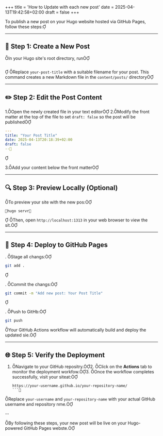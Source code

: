 +++
title = 'How to Update with each new post'
date = 2025-04-13T19:42:58+02:00
draft = false
+++

To publish a new post on your Hugo website hosted via GitHub Pages, follow these steps:

---

## 📝 Step 1: Create a New Post
In your Hugo site's root directory, run

```bashhugo new posts/your-post-title.m
```

Replace `your-post-title` with a suitable filename for your post. This command creates a new Markdown file in the `content/posts/` directory

---

## ✏️ Step 2: Edit the Post Content

1.Open the newly created file in your text editor
2.Modify the front matter at the top of the file to set `draft: false` so the post will be published

   ```yaml
   ---
   title: "Your Post Title"
   date: 2025-04-13T20:18:39+02:00
   draft: false
   --
   ```


3.Add your content below the front matter

---

## 🔍 Step 3: Preview Locally (Optional)
To preview your site with the new pos:

```bas
hugo servr
```

Then, open `http://localhost:1313` in your web browser to view the sit.

---

## 🚀 Step 4: Deploy to GitHub Pages

. Stage all changs:

   ```bash
   git add .
   ```


. Commit the changs:

   ```bash
   git commit -m "Add new post: Your Post Title"
   ```


. Push to GitHb:

   ```bash
   git push
   ```


Your GitHub Actions workflow will automatically build and deploy the updated sie.

---

## 🌐 Step 5: Verify the Deployment
1. Navigate to your GitHub repositry.2. Click on the **Actions** tab to monitor the deployment workfow.3. Once the workflow completes successfully, visit your siteat:

   ```
   https://your-username.github.io/your-repository-name/
   ```

Replace `your-username` and `your-repository-name` with your actual GitHub username and repository nme.

--

By following these steps, your new post will be live on your Hugo-powered GitHub Pages webste. 
